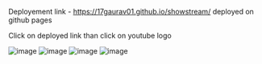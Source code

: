 Deployement link - https://17gaurav01.github.io/showstream/  deployed on github pages

Click on deployed link than click on youtube logo 


![image](https://github.com/17Gaurav01/showstream/assets/60849752/d15f65bf-61d0-42ff-93e6-ac85b31be327)
![image](https://github.com/17Gaurav01/showstream/assets/60849752/379197b5-418b-4393-9668-c9928ef45ec0)
![image](https://github.com/17Gaurav01/showstream/assets/60849752/03db91ec-a34b-4ab3-87ea-70c84f820776)
![image](https://github.com/17Gaurav01/showstream/assets/60849752/3c9019b8-e166-4695-b5dc-798f05661530)


